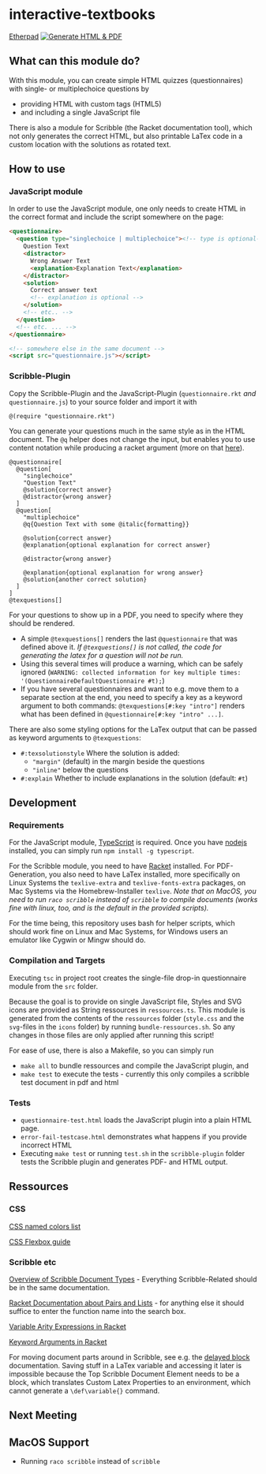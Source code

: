 # interactive-textbooks
[Etherpad](http://160.uk.to/pad/p/interactive-textbooks)
[![Generate HTML & PDF](https://github.com/se-tuebingen/interactive-textbooks/actions/workflows/publish.yml/badge.svg)](https://github.com/se-tuebingen/interactive-textbooks/actions/workflows/publish.yml)

## What can this module do?

With this module, you can create simple HTML quizzes (questionnaires) with single- or multiplechoice questions by
- providing HTML with custom tags (HTML5)
- and including a single JavaScript file

There is also a module for Scribble (the Racket documentation tool), which not only generates the correct HTML, but also printable LaTex code in a custom location with the solutions as rotated text.

## How to use

### JavaScript module

In order to use the JavaScript module, one only needs to create HTML in the correct format and include the script somewhere on the page:
```html
<questionnaire>
  <question type="singlechoice | multiplechoice"><!-- type is optional-->
    Question Text
    <distractor>
      Wrong Answer Text
      <explanation>Explanation Text</explanation>
    </distractor>
    <solution>
      Correct answer text
      <!-- explanation is optional -->
    </solution>
    <!-- etc.. -->
  </question>
  <!-- etc. ... -->
</questionnaire>

<!-- somewhere else in the same document -->
<script src="questionnaire.js"></script>
```

### Scribble-Plugin

Copy the Scribble-Plugin and the JavaScript-Plugin (`questionnaire.rkt` *and* `questionnaire.js`) to your source folder and import it with
```scribble
@(require "questionnaire.rkt")
```

You can generate your questions much in the same style as in the HTML document. The `@q` helper does not change the input, but enables you to use content notation while producing a racket argument (more on that [here](https://docs.racket-lang.org/scribble/reader.html)).
```scribble
@questionnaire[
  @question[
    "singlechoice"
    "Question Text"
    @solution{correct answer}
    @distractor{wrong answer}
  ]
  @question[
    "multiplechoice"
    @q{Question Text with some @italic{formatting}}

    @solution{correct answer}
    @explanation{optional explanation for correct answer}

    @distractor{wrong answer}

    @explanation{optional explanation for wrong answer}
    @solution{another correct solution}
  ]
]
@texquestions[]
```

For your questions to show up in a PDF, you need to specify where they should be rendered.
- A simple `@texquestions[]` renders the last `@questionnaire` that was defined above it. _If `@texquestions[]` is not called, the code for generating the latex for a question will not be run._
- Using this several times will produce a warning, which can be safely ignored (`WARNING: collected information for key multiple times: '(QuestionnaireDefaultQuestionnaire #t);`)
- If you have several questionnaires and want to e.g. move them to a separate section at the end, you need to specify a key as a keyword argument to both commands: `@texquestions[#:key "intro"]` renders what has been defined in `@questionnaire[#:key "intro" ...]`.

There are also some styling options for the LaTex output that can be passed as keyword arguments to `@texquestions`:
- `#:texsolutionstyle` Where the solution is added:
  - `"margin"` (default) in the margin beside the questions
  - `"inline"` below the questions
- `#:explain` Whether to include explanations in the solution (default: `#t`)

## Development

### Requirements

For the JavaScript module, [TypeScript](https://www.typescriptlang.org/download) is required. Once you have [nodejs](https://nodejs.org/en/download/) installed, you can simply run `npm install -g typescript`.

For the Scribble module, you need to have [Racket](https://download.racket-lang.org/) installed. For PDF-Generation, you also need to have LaTex installed, more specifically on Linux Systems the `texlive-extra` and `texlive-fonts-extra` packages, on Mac Systems via the Homebrew-Installer `texlive`. _Note that on MacOS, you need to run `raco scribble` instead of `scribble` to compile documents (works fine with linux, too, and is the default in the provided scripts)._

For the time being, this repository uses bash for helper scripts, which should work fine on Linux and Mac Systems, for Windows users an emulator like Cygwin or Mingw should do.

### Compilation and Targets

Executing `tsc` in project root creates the single-file drop-in questionnaire module from the `src` folder.

Because the goal is to provide on single JavaScript file, Styles and SVG icons are provided as String ressources in `ressources.ts`.
This module is generated from the contents of the `ressources` folder (`style.css` and the `svg`-files in the `icons` folder) by running `bundle-ressources.sh`.
So any changes in those files are only applied after running this script!

For ease of use, there is also a Makefile, so you can simply
run
- `make all` to bundle ressources and compile the JavaScript plugin, and
- `make test` to execute the tests - currently this only compiles a scribble test document in pdf and html

### Tests

- `questionnaire-test.html` loads the JavaScript plugin into a plain HTML page.
- `error-fail-testcase.html` demonstrates what happens if you provide incorrect HTML
- Executing `make test` or running `test.sh` in the `scribble-plugin` folder tests the Scribble plugin and generates PDF- and HTML output.

## Ressources

### CSS

[CSS named colors list](https://www.quackit.com/css/color/charts/css_color_names_chart.cfm)

[CSS Flexbox guide](https://css-tricks.com/snippets/css/a-guide-to-flexbox/)

### Scribble etc

[Overview of Scribble Document Types](https://docs.racket-lang.org/scribble/core.html#%28part._parts%29) - Everything Scribble-Related should be in the same documentation.

[Racket Documentation about Pairs and Lists](https://docs.racket-lang.org/guide/pairs.html) - for anything else it should suffice to enter the function name into the search box.

[Variable Arity Expressions in Racket](https://stackoverflow.com/questions/65873698/using-variable-arity-function-on-values-expression)

[Keyword Arguments in Racket](https://riptutorial.com/racket/example/8681/keyword-arguments)

For moving document parts around in Scribble, see e.g. the
[delayed block](https://docs.racket-lang.org/scribble/core.html#%28def._%28%28lib._scribble%2Fcore..rkt%29._delayed-block%29%29) documentation. Saving stuff in a LaTex variable and accessing it later is impossible because the Top Scribble Document Element needs to be a block, which translates Custom Latex Properties to an environment, which cannot generate a `\def\variable{}` command.



## Next Meeting


## MacOS Support
- Running `raco scribble` instead of `scribble`
